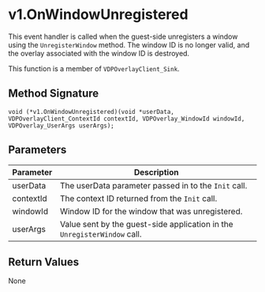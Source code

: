 # v1.OnWindowUnregistered

This event handler is called when the guest-side unregisters a window using the `UnregisterWindow` method. The window ID is no longer valid, and the overlay associated with the window ID is destroyed.

This function is a member of `VDPOverlayClient_Sink`.

## Method Signature
```
void (*v1.OnWindowUnregistered)(void *userData, VDPOverlayClient_ContextId contextId, VDPOverlay_WindowId windowId, VDPOverlay_UserArgs userArgs);
```

## Parameters

| Parameter | Description |
| --------- | ----------- |
| userData | The userData parameter passed in to the `Init` call. |
| contextId | The context ID returned from the `Init` call. |
| windowId | Window ID for the window that was unregistered. |
| userArgs | Value sent by the guest-side application in the `UnregisterWindow` call. |

## Return Values

None


